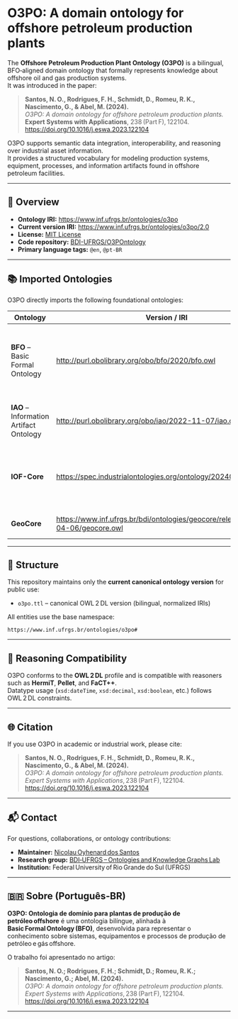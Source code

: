 # O3PO: A domain ontology for offshore petroleum production plants

The **Offshore Petroleum Production Plant Ontology (O3PO)** is a bilingual, BFO‑aligned domain ontology that formally represents knowledge about offshore oil and gas production systems.  
It was introduced in the paper:

> **Santos, N. O., Rodrigues, F. H., Schmidt, D., Romeu, R. K., Nascimento, G., & Abel, M. (2024).**  
> *O3PO: A domain ontology for offshore petroleum production plants.*  
> **Expert Systems with Applications**, 238 (Part F), 122104.  
> <https://doi.org/10.1016/j.eswa.2023.122104>

O3PO supports semantic data integration, interoperability, and reasoning over industrial asset information.  
It provides a structured vocabulary for modeling production systems, equipment, processes, and information artifacts found in offshore petroleum facilities.

---

## 🧭 Overview

- **Ontology IRI:** <https://www.inf.ufrgs.br/ontologies/o3po>  
- **Current version IRI:** <https://www.inf.ufrgs.br/ontologies/o3po/2.0>  
- **License:** [MIT License](LICENSE)  
- **Code repository:** [BDI-UFRGS/O3POntology](https://github.com/BDI-UFRGS/O3POntology)  
- **Primary language tags:** `@en`, `@pt-BR`

---

## 📚 Imported Ontologies

O3PO directly imports the following foundational ontologies:

| Ontology | Version / IRI | Purpose |
|-----------|----------------|----------|
| **BFO** – Basic Formal Ontology | <http://purl.obolibrary.org/obo/bfo/2020/bfo.owl> | Upper-level ontology providing core categories (Object, Process, Quality, etc.) |
| **IAO** – Information Artifact Ontology | <http://purl.obolibrary.org/obo/iao/2022-11-07/iao.owl> | Metadata and information content entities |
| **IOF-Core** | <https://spec.industrialontologies.org/ontology/202401/core/Core/> | Common industrial foundation for Artifact, Process, and Function |
| **GeoCore** | <https://www.inf.ufrgs.br/bdi/ontologies/geocore/releases/2024-04-06/geocore.owl> | Spatial and geoscientific extensions |

---

## 🧩 Structure

This repository maintains only the **current canonical ontology version** for public use:

- `o3po.ttl` – canonical OWL 2 DL version (bilingual, normalized IRIs)

All entities use the base namespace:  

```
https://www.inf.ufrgs.br/ontologies/o3po#
```

---

## 🧠 Reasoning Compatibility

O3PO conforms to the **OWL 2 DL** profile and is compatible with reasoners such as **HermiT**, **Pellet**, and **FaCT++**.  
Datatype usage (`xsd:dateTime`, `xsd:decimal`, `xsd:boolean`, etc.) follows OWL 2 DL constraints.

---

## 🌐 Citation

If you use O3PO in academic or industrial work, please cite:

> **Santos, N. O., Rodrigues, F. H., Schmidt, D., Romeu, R. K., Nascimento, G., & Abel, M. (2024).**  
> *O3PO: A domain ontology for offshore petroleum production plants.*  
> *Expert Systems with Applications*, 238 (Part F), 122104.  
> <https://doi.org/10.1016/j.eswa.2023.122104>

---

## 📬 Contact

For questions, collaborations, or ontology contributions:

- **Maintainer:** [Nicolau Oyhenard dos Santos](mailto:nicolau.santos@inf.ufrgs.br)  
- **Research group:** [BDI‑UFRGS – Ontologies and Knowledge Graphs Lab](https://www.inf.ufrgs.br/bdi/)  
- **Institution:** Federal University of Rio Grande do Sul (UFRGS)

---

## 🇧🇷 Sobre (Português‑BR)

**O3PO: Ontologia de domínio para plantas de produção de petróleo offshore** é uma ontologia bilíngue, alinhada à **Basic Formal Ontology (BFO)**, desenvolvida para representar o conhecimento sobre sistemas, equipamentos e processos de produção de petróleo e gás offshore.  

O trabalho foi apresentado no artigo:

> **Santos, N. O.; Rodrigues, F. H.; Schmidt, D.; Romeu, R. K.; Nascimento, G.; Abel, M. (2024).**  
> *O3PO: A domain ontology for offshore petroleum production plants.*  
> *Expert Systems with Applications*, 238 (Part F), 122104.  
> <https://doi.org/10.1016/j.eswa.2023.122104>

---
